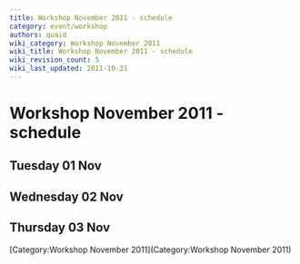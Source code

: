 ```yaml
---
title: Workshop November 2011 - schedule
category: event/workshop
authors: quaid
wiki_category: Workshop November 2011
wiki_title: Workshop November 2011 - schedule
wiki_revision_count: 5
wiki_last_updated: 2011-10-31
---
```


# Workshop November 2011 - schedule

## Tuesday 01 Nov

## Wednesday 02 Nov

## Thursday 03 Nov

[Category:Workshop November 2011](Category:Workshop November 2011)
